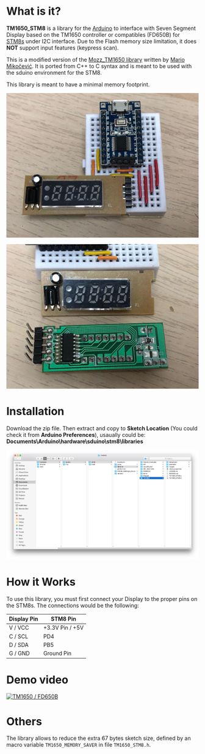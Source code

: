 What is it?
===========

**TM1650_STM8** is a library for the [Arduino](http://arduino.cc/) to interface with Seven Segment Display based on the
TM1650 controller or compatibles (FD650B) for [STM8s](https://github.com/tenbaht/sduino) under I2C interface.
Due to the Flash memory size limitation, it does **NOT** support input features (keypress scan).

This is a modified version of the [Mozz_TM1650 library](https://github.com/mozgy/Mozz_TM1650) written by [Mario Mikočević](https://github.com/mozgy). 
It is ported from C++ to C syntax and is meant to be used with the sduino environment for the STM8.

This library is meant to have a minimal memory footprint. 

![FD650_Front.jpg](https://raw.githubusercontent.com/allenchak/TM1650_STM8/master/images/FD650_Front.jpg)

![FD650_Back.jpg](https://raw.githubusercontent.com/allenchak/TM1650_STM8/master/images/FD650_Back.jpg)

Installation
============

Download the zip file. Then extract and copy to **Sketch Location** (You could check it from **Arduino Preferences**), usaually could be: **Documents\Arduino\hardware\sduino\stm8\libraries**

![Arduino IDE](https://raw.githubusercontent.com/allenchak/TM1650_STM8/master/images/screenshot-01.png)

How it Works
============

To use this library, you must first connect your Display to the proper pins on the STM8s.
The connections would be the following:

Display Pin  | STM8 Pin
-------------|------------
V / VCC      | +3.3V Pin / +5V
C / SCL      | PD4
D / SDA      | PB5
G / GND      | Ground Pin


Demo video
============
[![TM1650 / FD650B](https://img.youtube.com/vi/BmOw3vWxCEU/0.jpg)](https://www.youtube.com/watch?v=BmOw3vWxCEU "TM1650 / FD650B")


Others
==============

The library allows to reduce the extra 67 bytes sketch size, defined by an macro variable `TM1650_MEMORY_SAVER` in file `TM1650_STM8.h`.
